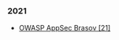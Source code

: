 ### 2021
* [OWASP AppSec Brasov [21]](https://www.meetup.com/owasp-brasov/events/277346025/)

<br>
<p>
